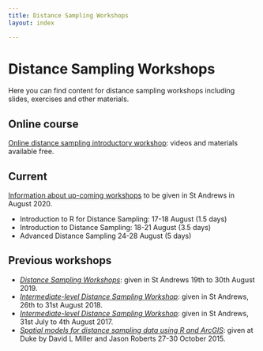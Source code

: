 ```yaml
---
title: Distance Sampling Workshops
layout: index

---
```


# Distance Sampling Workshops

Here you can find content for distance sampling workshops including slides, exercises and other materials.

## Online course

[Online distance sampling introductory workshop](online-course): videos and materials available free.


## Current

[Information about up-coming workshops](https://www.creem.st-andrews.ac.uk/distance-sampling-training-workshops-st-andrews-august-2020/) to be given in St Andrews in August 2020.

- Introduction to R for Distance Sampling: 17-18 August (1.5 days)
- Introduction to Distance Sampling: 18-21 August (3.5 days)
- Advanced Distance Sampling 24-28 August (5 days)

## Previous workshops

- [*Distance Sampling Workshops*](standrews-2019): given in St Andrews 19th to 30th August 2019.
- [*Intermediate-level Distance Sampling Workshop*](stand-intermed-2018): given in St Andrews, 26th to 31st August 2018.
- [*Intermediate-level Distance Sampling Workshop*](stand-intermed-2017): given in St Andrews, 31st July to 4th August 2017.
- [*Spatial models for distance sampling data using R and ArcGIS*](duke-spatial-2015): given at Duke by David L Miller and Jason Roberts 27-30 October 2015.

